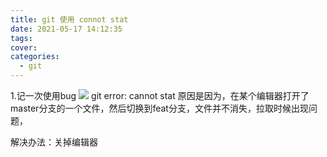 ```yaml
---
title: git 使用 connot stat
date: 2021-05-17 14:12:35
tags:
cover:
categories:
  - git
---
```


1.记一次使用bug
![](http://s2-cdn.oneitfarm.com/c71c1444ef7b472fbad9c71ba803fa95.png)
git error: cannot stat 
原因是因为，在某个编辑器打开了master分支的一个文件，然后切换到feat分支，文件并不消失，拉取时候出现问题，

解决办法：关掉编辑器